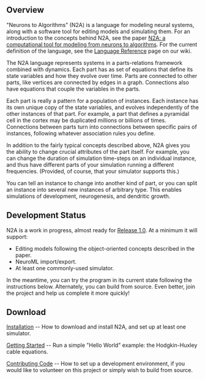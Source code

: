 ## Overview ##

"Neurons to Algorithms" (N2A) is a language for modeling neural systems, along with a software tool for editing models and simulating them. For an introduction to the concepts behind N2A, see the paper [N2A: a computational tool for modeling from neurons to algorithms](http://www.frontiersin.org/Neural_Circuits/10.3389/fncir.2014.00001/abstract). For the current definition of the language, see the [Language Reference](../../wiki/LanguageOverview.md) page on our wiki.

The N2A language represents systems in a parts-relations framework combined with dynamics. Each part has as set of equations that define its state variables and how they evolve over time. Parts are connected to other parts, like vertices are connected by edges in a graph. Connections also have equations that couple the variables in the parts.

Each part is really a pattern for a population of instances. Each instance has its own unique copy of the state variables, and evolves independently of the other instances of that part. For example, a part that defines a pyramidal cell in the cortex may be duplicated millions or billions of times. Connections between parts turn into connections between specific pairs of instances, following whatever association rules you define.

In addition to the fairly typical concepts described above, N2A gives you the ability to change crucial attributes of the part itself. For example, you can change the duration of simulation time-steps on an individual instance, and thus have different parts of your simulation running a different frequencies. (Provided, of course, that your simulator supports this.)

You can tell an instance to change into another kind of part, or you can split an instance into several new instances of arbitrary type. This enables simulations of development, neurogenesis, and dendritic growth.

## Development Status ##

N2A is a work in progress, almost ready for [Release 1.0](https://github.com/frothga/n2a/milestones). At a minimum it will support:

  * Editing models following the object-oriented concepts described in the paper.
  * NeuroML import/export.
  * At least one commonly-used simulator.

In the meantime, you can try the program in its current state following the instructions below. Alternately, you can build from source. Even better, join the project and help us complete it more quickly!

## Download ##

[Installation](../../wiki/Installation.md) -- How to download and install N2A, and set up at least one simulator.

[Getting Started](../../wiki/GettingStarted.md) -- Run a simple "Hello World" example: the Hodgkin-Huxley cable equations.

[Contributing Code](../../wiki/DeveloperHowTo.md) -- How to set up a development environment, if you would like to volunteer on this project or simply wish to build from source.
